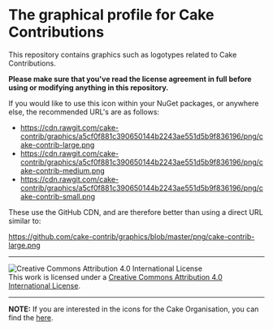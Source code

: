 # The graphical profile for Cake Contributions

This repository contains graphics such as logotypes related to Cake Contributions.

**Please make sure that you've read the license agreement in full before using or modifying anything in this repository.**

If you would like to use this icon within your NuGet packages, or anywhere else, the recommended URL's are as follows:

* https://cdn.rawgit.com/cake-contrib/graphics/a5cf0f881c390650144b2243ae551d5b9f836196/png/cake-contrib-large.png
* https://cdn.rawgit.com/cake-contrib/graphics/a5cf0f881c390650144b2243ae551d5b9f836196/png/cake-contrib-medium.png
* https://cdn.rawgit.com/cake-contrib/graphics/a5cf0f881c390650144b2243ae551d5b9f836196/png/cake-contrib-small.png

These use the GitHub CDN, and are therefore better than using a direct URL similar to:

https://github.com/cake-contrib/graphics/blob/master/png/cake-contrib-large.png

---

![Creative Commons Attribution 4.0 International License](https://i.creativecommons.org/l/by/4.0/88x31.png)  
This work is licensed under a [Creative Commons Attribution 4.0 International License](http://creativecommons.org/licenses/by/4.0/).

---

**NOTE:** If you are interested in the icons for the Cake Organisation, you can find the [here](https://github.com/cake-build/graphics).

